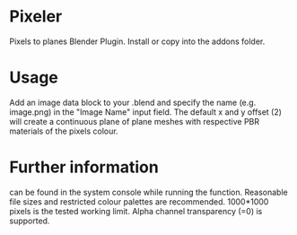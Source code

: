 # Pixeler
Pixels to planes Blender Plugin. Install or copy into the addons folder.

# Usage
Add an image data block to your .blend and specify the name (e.g. image.png) in the "Image Name" input field. The default x and y offset (2) will create a continuous plane of plane meshes with respective PBR materials of the pixels colour.

# Further information
can be found in the system console while running the function. Reasonable file sizes and restricted colour palettes are recommended. 1000*1000 pixels is the tested working limit. Alpha channel transparency (=0) is supported.

